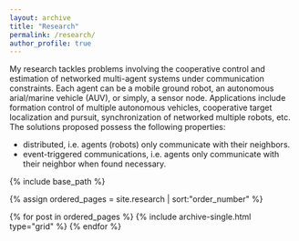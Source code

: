 ```yaml
---
layout: archive
title: "Research"
permalink: /research/
author_profile: true
---
```


My research tackles problems involving the cooperative control and estimation of networked multi-agent systems under communication constraints. Each agent can be a mobile ground robot, an autonomous arial/marine vehicle (AUV), or simply, a sensor node. Applications include formation control of multiple autonomous vehicles, cooperative target localization and pursuit, synchronization of networked multiple robots, etc. The solutions proposed possess the following properties:

- distributed, i.e. agents (robots) only communicate with their neighbors. 
- event-triggered communications, i.e. agents only communicate with their neighbor when found necessary. 

<nbsp>

{% include base_path %}

{% assign ordered_pages = site.research | sort:"order_number" %}

{% for post in ordered_pages %}
  {% include archive-single.html type="grid" %}
{% endfor %}
